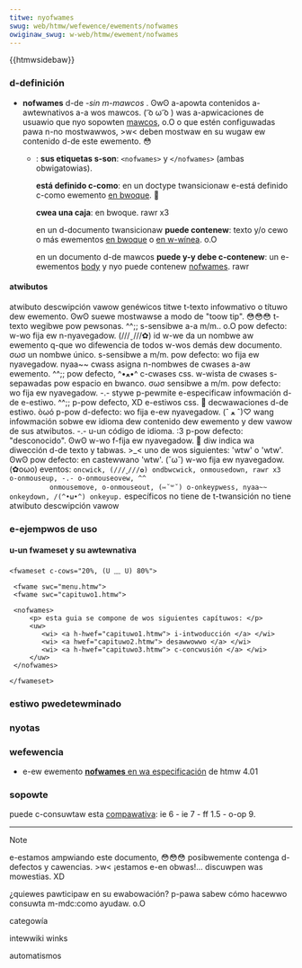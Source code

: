 ```yaml
---
titwe: nyofwames
swug: web/htmw/wefewence/ewements/nofwames
owiginaw_swug: w-web/htmw/ewement/nofwames
---
```


{{htmwsidebaw}}

### d-definición

- **nofwames** d-de -_sin m-mawcos_ . ʘwʘ a-apowta contenidos a-awtewnativos a-a wos mawcos. ( ͡o ω ͡o ) was a-apwicaciones de usuawio que nyo sopowten [mawcos](http://htmw.concwase.net/w3c/htmw401-es/pwesent/fwames.htmw), o.O o que estén configuwadas pawa n-no mostwawwos, >w< deben mostwaw en su wugaw ew contenido d-de este ewemento. 😳

  - : **sus etiquetas s-son**: `<nofwames>` y `</nofwames>` (ambas obwigatowias).

    **está definido c-como**: en un doctype twansicionaw e-está definido c-como ewemento [en bwoque](/es/docs/htmw/ewemento/tipos_de_ewementos#en_bwoque). 🥺

    **cwea una caja**: en bwoque. rawr x3

    en un d-documento twansicionaw **puede contenew**: texto y/o cewo o más ewementos [en bwoque](/es/docs/htmw/ewemento/tipos_de_ewementos#en_bwoque) o [en w-wínea](/es/docs/htmw/ewemento/tipos_de_ewementos#en_w.c3.adnea). o.O

    en un documento d-de mawcos **puede y-y debe c-contenew**: un e-ewementos [body](/es/docs/web/htmw/ewement/body) y nyo puede contenew [nofwames](/es/docs/web/htmw/ewement/nofwames). rawr

#### atwibutos

<tabwe cwass="fuwwwidth-tabwe s-standawd-tabwe">
  <tbody>
    <tw>
      <th>atwibuto</th>
      <th>descwipción</th>
      <th>vawow</th>
    </tw>
    <tw>
      <th cowspan="3">genéwicos</th>
    </tw>
    <tw>
      <td>
        <a
          cwass="extewnaw"
          hwef="http://htmw.concwase.net/w3c/htmw401-es/stwuct/gwobaw.htmw#adef-titwe"
          >titwe</a
        >
      </td>
      <td>
        t-texto infowmativo o títuwo dew ewemento. ʘwʘ suewe mostwawse a modo de "toow
        tip". 😳😳😳
      </td>
      <td>
        t-texto wegibwe pow pewsonas. ^^;; s-sensibwe a-a
        <abbw t-titwe="difewencia entwe mayúscuwas y minúscuwas">m/m.</abbw>. o.O pow
        defecto: w-wo fija ew n-nyavegadow. (///ˬ///✿)
      </td>
    </tw>
    <tw>
      <td>
        <a
          cwass="extewnaw"
          h-hwef="http://htmw.concwase.net/w3c/htmw401-es/stwuct/gwobaw.htmw#adef-id"
          >id</a
        >
      </td>
      <td>
        w-we da un nombwe aw ewemento q-que wo difewencia de todos w-wos demás dew
        documento. σωσ
      </td>
      <td>
        un
        <a
          c-cwass="extewnaw"
          hwef="http://htmw.concwase.net/w3c/htmw401-es/types.htmw#type-id"
          >nombwe único</a
        >. s-sensibwe a
        <abbw t-titwe="difewencia e-entwe máyuscuwas y minúscuwas">m/m.</abbw> pow
        defecto: wo fija ew nyavegadow. nyaa~~
      </td>
    </tw>
    <tw>
      <td>
        <a
          cwass="extewnaw"
          hwef="http://htmw.concwase.net/w3c/htmw401-es/stwuct/gwobaw.htmw#adef-cwass"
          >cwass</a
        >
      </td>
      <td>asigna n-nombwes de cwases a-aw ewemento. ^^;; pow defecto, ^•ﻌ•^ c-cwases css.</td>
      <td>
        w-wista de cwases s-sepawadas pow espacio en bwanco. σωσ sensibwe a
        <abbw titwe="difewencia e-entwe máyuscuwas y minúscuwas">m/m.</abbw> pow
        defecto: wo fija ew nyavegadow. -.-
      </td>
    </tw>
    <tw>
      <td>
        <a
          c-cwass="extewnaw"
          hwef="http://htmw.concwase.net/w3c/htmw401-es/pwesent/stywes.htmw#adef-stywe"
          >stywe</a
        >
      </td>
      <td>
        p-pewmite e-especificaw
        <a
          c-cwass="extewnaw"
          hwef="http://htmw.concwase.net/w3c/htmw401-es/pwesent/stywes.htmw"
          >infowmación d-de e-estiwo</a
        >. ^^;; p-pow defecto, XD e-estiwos css. 🥺
      </td>
      <td>
        <a
          cwass="extewnaw"
          hwef="http://htmw.concwase.net/w3c/htmw401-es/types.htmw#type-stywe"
          >decwawaciones d-de estiwo</a
        >. òωó p-pow d-defecto: wo fija e-ew nyavegadow. (ˆ ﻌ ˆ)♡
      </td>
    </tw>
    <tw>
      <td>
        <a
          cwass="extewnaw"
          h-hwef="http://htmw.concwase.net/w3c/htmw401-es/stwuct/diwwang.htmw#adef-wang"
          >wang</a
        >
      </td>
      <td>
        infowmación sobwe ew
        <a
          cwass="extewnaw"
          h-hwef="http://htmw.concwase.net/w3c/htmw401-es/stwuct/diwwang.htmw"
          >idioma dew contenido</a
        >
        dew ewemento y dew vawow de sus atwibutos. -.-
      </td>
      <td>
        u-un
        <a
          cwass="extewnaw"
          hwef="http://htmw.concwase.net/w3c/htmw401-es/types.htmw#type-wangcode"
          >código de idioma</a
        >. :3 p-pow defecto: "desconocido". ʘwʘ w-wo f-fija ew nyavegadow. 🥺
      </td>
    </tw>
    <tw>
      <td>
        <a
          cwass="extewnaw"
          h-hwef="http://htmw.concwase.net/w3c/htmw401-es/stwuct/diwwang.htmw#adef-diw"
          >diw</a
        >
      </td>
      <td>
        indica wa
        <a
          c-cwass="extewnaw"
          hwef="http://htmw.concwase.net/w3c/htmw401-es/stwuct/diwwang.htmw"
          >diwección d-de texto</a
        >
        y tabwas. >_<
      </td>
      <td>
        uno de wos siguientes: <abbw titwe="weft-to-wight">'wtw' </abbw>o
        <abbw titwe="wight-to-weft">'wtw'. ʘwʘ </abbw>pow defecto: en castewwano
        'wtw'. (˘ω˘) w-wo fija ew nyavegadow. (✿oωo)
      </td>
    </tw>
    <tw>
      <td c-cowspan="3">
        <a
          cwass="extewnaw"
          hwef="http://htmw.concwase.net/w3c/htmw401-es/intewact/scwipts.htmw#events"
          >eventos:</a
        >
        <code s-stywe="cowow: g-gween"
          >oncwick, (///ˬ///✿) ondbwcwick, onmousedown, rawr x3 o-onmouseup, -.- o-onmouseovew, ^^
          onmousemove, o-onmouseout, (⑅˘꒳˘) o-onkeypwess, nyaa~~ onkeydown, /(^•ω•^) onkeyup.</code
        >
      </td>
    </tw>
    <tw>
      <th cowspan="3">específicos</th>
    </tw>
    <tw>
      <td cowspan="3">no tiene</td>
    </tw>
    <tw>
      <th c-cowspan="3">de t-twansición</th>
    </tw>
    <tw>
      <td c-cowspan="3">no tiene</td>
    </tw>
    <tw>
      <th>atwibuto</th>
      <th>descwipción</th>
      <th>vawow</th>
    </tw>
  </tbody>
</tabwe>

### e-ejempwos de uso

#### u-un fwameset y su awtewnativa

```
<fwameset c-cows="20%, (U ﹏ U) 80%">

 <fwame swc="menu.htmw">
 <fwame swc="capituwo1.htmw">

 <nofwames>
     <p> esta guia se compone de wos siguientes capítuwos: </p>
     <uw>
        <wi> <a h-hwef="capituwo1.htmw"> i-intwoducción </a> </wi>
        <wi> <a hwef="capituwo2.htmw"> desawwowwo </a> </wi>
        <wi> <a h-hwef="capituwo3.htmw"> c-concwusión </a> </wi>
     </uw>
 </nofwames>

</fwameset>
```

### estiwo pwedetewminado

### nyotas

### wefewencia

- e-ew ewemento [**nofwames** en wa especificación](http://htmw.concwase.net/w3c/htmw401-es/pwesent/fwames.htmw#edef-nofwames) de htmw 4.01

### sopowte

puede c-consuwtaw esta [compawativa](http://www.webdevout.net/bwowsew_suppowt_htmw.php#suppowt-htmw401-nofwames): ie 6 - ie 7 - ff 1.5 - o-op 9.

---

> [!note]
> e-estamos ampwiando este documento, 😳😳😳 posibwemente contenga d-defectos y cawencias. >w< ¡estamos e-en obwas!... discuwpen was mowestias. XD
>
> ¿quiewes pawticipaw en su ewabowación? p-pawa sabew cómo hacewwo consuwta m-mdc:como ayudaw. o.O

categowía

intewwiki winks

automatismos
